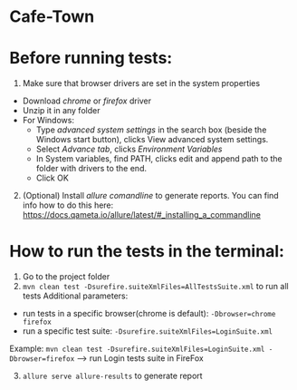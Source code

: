 # Cafe-Town

# Before running tests:
1. Make sure that browser drivers are set in the system properties 
* Download *chrome* or *firefox* driver
* Unzip it in any folder 
* For Windows: 
  * Type *advanced system settings* in the search box (beside the Windows start button), clicks View advanced system settings.
  * Select *Advance tab*, clicks *Environment Variables*
  * In System variables, find PATH, clicks edit and append path to the folder with drivers to the end.
  * Click OK
2. (Optional) Install *allure comandline* to generate reports. You can find info how to do this here: https://docs.qameta.io/allure/latest/#_installing_a_commandline


# How to run the tests in the terminal: 
1. Go to the project folder
2. `mvn clean test -Dsurefire.suiteXmlFiles=AllTestsSuite.xml` to run all tests
Additional parameters: 
* run tests in a specific browser(chrome is default): `-Dbrowser=chrome firefox`
* run a specific test suite: `-Dsurefire.suiteXmlFiles=LoginSuite.xml`

Example: `mvn clean test -Dsurefire.suiteXmlFiles=LoginSuite.xml -Dbrowser=firefox` 
 --> run Login tests suite in FireFox

3. `allure serve allure-results` to generate report 
